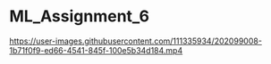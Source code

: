 # ML_Assignment_6

https://user-images.githubusercontent.com/111335934/202099008-1b71f0f9-ed66-4541-845f-100e5b34d184.mp4

